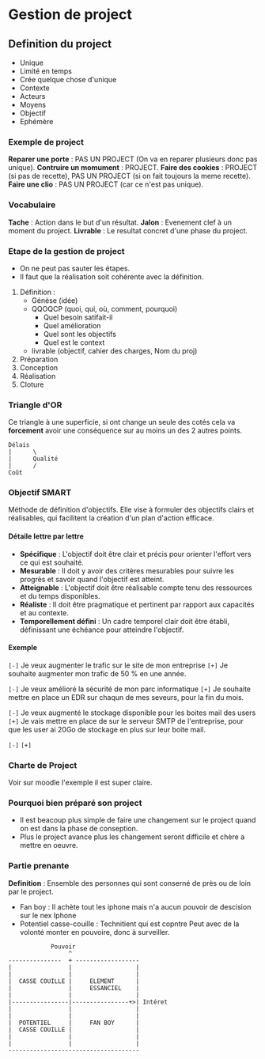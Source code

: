 # Gestion de project

## Definition du project

- Unique
- Limité en temps
- Crée quelque chose d'unique
- Contexte
- Acteurs
- Moyens
- Objectif
- Ephémère

### Exemple de project

**Reparer une porte** : PAS UN PROJECT (On va en reparer plusieurs donc pas unique).
**Contruire un momument** : PROJECT.
**Faire des cookies** : PROJECT (si pas de recette), PAS UN PROJECT (si on fait toujours la meme recette).
**Faire une clio** : PAS UN PROJECT (car ce n'est pas unique).

### Vocabulaire

**Tache** : Action dans le but d'un résultat.
**Jalon** : Evenement clef à un moment du project.
**Livrable** : Le resultat concret d'une phase du project.

### Etape de la gestion de project

- On ne peut pas sauter les étapes.
- Il faut que la réalisation soit cohérente avec la définition.

1. Définition :
   - Génèse (idée)
   - QQOQCP (quoi, qui, où, comment, pourquoi)
     - Quel besoin satifait-il
     - Quel amélioration
     - Quel sont les objectifs
     - Quel est le context
   - livrable (objectif, cahier des charges, Nom du proj)
2. Préparation
3. Conception
4. Réalisation
5. Cloture

### Triangle d'OR

Ce triangle à une superficie, si ont change un seule des cotés cela va **forcement** avoir une conséquence sur au moins un des 2 autres points.

```plaintext
Délais
|      \
|      Qualité
|      /
Coût
```

### Objectif SMART

Méthode de définition d'objectifs. Elle vise à formuler des objectifs clairs et réalisables, qui facilitent la création d'un plan d'action efficace.

#### Détaile lettre par lettre

- **Spécifique** : L'objectif doit être clair et précis pour orienter l'effort vers ce qui est souhaité.
- **Mesurable** : Il doit y avoir des critères mesurables pour suivre les progrès et savoir quand l'objectif est atteint.
- **Atteignable** : L'objectif doit être réalisable compte tenu des ressources et du temps disponibles.
- **Réaliste** : Il doit être pragmatique et pertinent par rapport aux capacités et au contexte.
- **Temporellement défini** : Un cadre temporel clair doit être établi, définissant une échéance pour atteindre l'objectif.

#### Exemple

`[-]` Je veux augmenter le trafic sur le site de mon entreprise
`[+]` Je souhaite augmenter mon trafic de 50 % en une année.

`[-]` Je veux amélioré la sécurité de mon parc informatique
`[+]` Je souhaite mettre en place un EDR sur chaqun de mes seveurs, pour la fin du mois.

`[-]` Je veux augmenté le stockage disponible pour les boites mail des users
`[+]` Je vais mettre en place de sur le serveur SMTP de l'entreprise, pour que les user ai 20Go de stockage en plus sur leur boite mail.

`[-]`
`[+]`

### Charte de Project

Voir sur moodle l'exemple il est super claire.

### Pourquoi bien préparé son project

- Il est beacoup plus simple de faire une changement sur le project quand on est dans la phase de conseption.
- Plus le project avance plus les changement seront difficile et chère a mettre en oeuvre.

### Partie prenante

**Definition** : Ensemble des personnes qui sont conserné de près ou de loin par le project.

- Fan boy : Il achète tout les iphone mais n'a aucun pouvoir de descision sur le nex Iphone
- Potentiel casse-couille : Technitient qui est copntre Peut avec de la volonté monter en pouvoire, donc à surveiller.

```plaintext
            Pouvoir
                 ^
---------------  + ------------------
|                |                  |
|                |                  |
|  CASSE COUILLE |     ELEMENT      |
|                |     ESSANCIEL    |
|                |                  |
|----------------|----------------+>| Intéret
|                |                  |
|                |                  |
|  POTENTIEL     |     FAN BOY      |
|  CASSE COUILLE |                  |
|                |                  |
|                |                  |
-------------------------------------
```